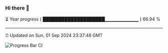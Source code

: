 ### Hi there 👋

⏳ Year progress { ████████████████████▁▁▁▁▁▁▁▁▁▁ } 66.94 %

---

⏰ Updated on Sun, 01 Sep 2024 23:37:48 GMT

![Progress Bar CI](https://github.com/IshwaranRudhara/GIT-ACTION/workflows/Progress%20Bar%20CI/badge.svg)
